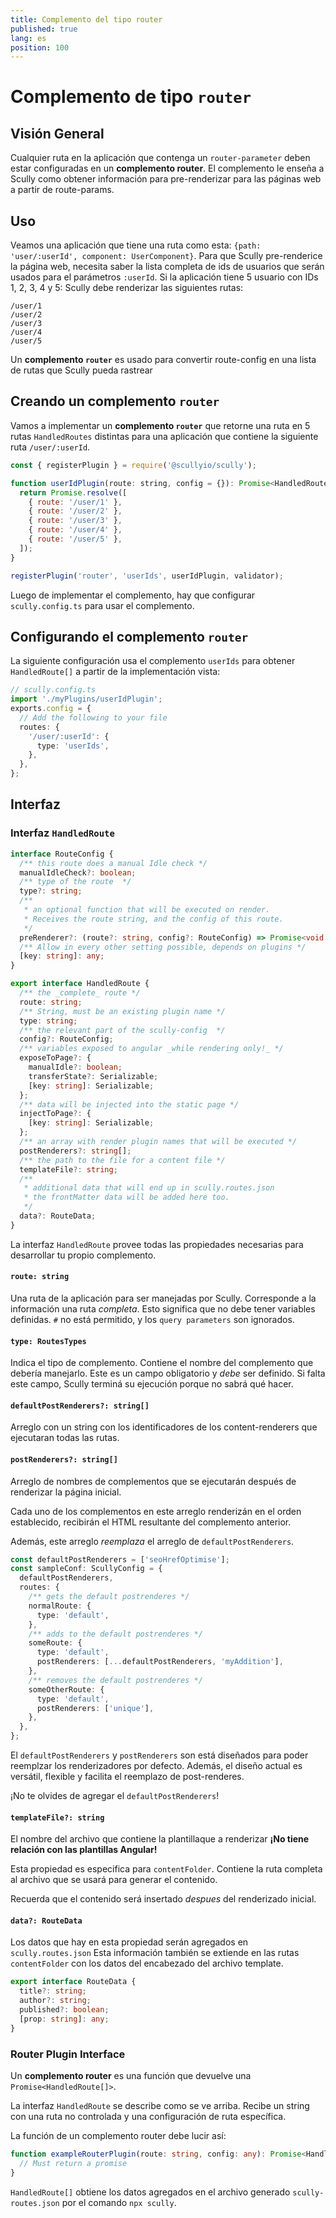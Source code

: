 ```yaml
---
title: Complemento del tipo router
published: true
lang: es
position: 100
---
```


# Complemento de tipo `router`

## Visión General

Cualquier ruta en la aplicación que contenga un `router-parameter` deben estar configuradas en un **complemento router**. El complemento le enseña a Scully como obtener información para pre-renderizar para las páginas web a partir de route-params.

## Uso

Veamos una aplicación que tiene una ruta como esta: `{path: 'user/:userId', component: UserComponent}`. Para que Scully pre-renderice la página web, necesita saber la lista completa de ids de usuarios que serán usados para el parámetros `:userId`. Si la aplicación tiene 5 usuario con IDs 1, 2, 3, 4 y 5: Scully debe renderizar las siguientes rutas:

```
/user/1
/user/2
/user/3
/user/4
/user/5
```

Un **complemento `router`** es usado para convertir route-config en una lista de rutas que Scully pueda rastrear

## Creando un complemento `router`

Vamos a implementar un **complemento `router`** que retorne una ruta en 5 rutas `HandledRoutes` distintas para una aplicación que contiene la siguiente ruta `/user/:userId`.

```javascript
const { registerPlugin } = require('@scullyio/scully');

function userIdPlugin(route: string, config = {}): Promise<HandledRoute[]> {
  return Promise.resolve([
    { route: '/user/1' },
    { route: '/user/2' },
    { route: '/user/3' },
    { route: '/user/4' },
    { route: '/user/5' },
  ]);
}

registerPlugin('router', 'userIds', userIdPlugin, validator);
```

Luego de implementar el complemento, hay que configurar `scully.config.ts` para usar el complemento.

## Configurando el complemento `router`

La siguiente configuración usa el complemento `userIds` para obtener `HandledRoute[]` a partir de la implementación vista:

```typescript
// scully.config.ts
import './myPlugins/userIdPlugin';
exports.config = {
  // Add the following to your file
  routes: {
    '/user/:userId': {
      type: 'userIds',
    },
  },
};
```

## Interfaz

### Interfaz `HandledRoute`

```typescript
interface RouteConfig {
  /** this route does a manual Idle check */
  manualIdleCheck?: boolean;
  /** type of the route  */
  type?: string;
  /**
   * an optional function that will be executed on render.
   * Receives the route string, and the config of this route.
   */
  preRenderer?: (route?: string, config?: RouteConfig) => Promise<void | false>;
  /** Allow in every other setting possible, depends on plugins */
  [key: string]: any;
}

export interface HandledRoute {
  /** the _complete_ route */
  route: string;
  /** String, must be an existing plugin name */
  type: string;
  /** the relevant part of the scully-config  */
  config?: RouteConfig;
  /** variables exposed to angular _while rendering only!_ */
  exposeToPage?: {
    manualIdle?: boolean;
    transferState?: Serializable;
    [key: string]: Serializable;
  };
  /** data will be injected into the static page */
  injectToPage?: {
    [key: string]: Serializable;
  };
  /** an array with render plugin names that will be executed */
  postRenderers?: string[];
  /** the path to the file for a content file */
  templateFile?: string;
  /**
   * additional data that will end up in scully.routes.json
   * the frontMatter data will be added here too.
   */
  data?: RouteData;
}
```

La interfaz `HandledRoute` provee todas las propiedades necesarias para desarrollar tu propio complemento.

#### `route: string`

Una ruta de la aplicación para ser manejadas por Scully.
Corresponde a la información una ruta _completa_. Esto significa que no debe tener variables definidas.
`#` no está permitido, y los `query parameters` son ignorados.

#### `type: RoutesTypes`

Indica el tipo de complemento. Contiene el nombre del complemento que debería manejarlo.
Este es un campo obligatorio y _debe_ ser definido. Si falta este campo, Scully terminá su ejecución porque no sabrá qué hacer.

#### `defaultPostRenderers?: string[]`

Arreglo con un string con los identificadores de los content-renderers que ejecutaran todas las rutas.

#### `postRenderers?: string[]`

Arreglo de nombres de complementos que se ejecutarán después de renderizar la página inicial.

Cada uno de los complementos en este arreglo renderizán en el orden establecido, recibirán el HTML resultante del complemento anterior.

Además, este arreglo _reemplaza_ el arreglo de `defaultPostRenderers`.

```typescript
const defaultPostRenderers = ['seoHrefOptimise'];
const sampleConf: ScullyConfig = {
  defaultPostRenderers,
  routes: {
    /** gets the default postrenderes */
    normalRoute: {
      type: 'default',
    },
    /** adds to the default postrenderes */
    someRoute: {
      type: 'default',
      postRenderers: [...defaultPostRenderers, 'myAddition'],
    },
    /** removes the default postrenderes */
    someOtherRoute: {
      type: 'default',
      postRenderers: ['unique'],
    },
  },
};
```

El `defaultPostRenderers` y `postRenderers` son está diseñados para poder reemplzar los renderizadores por defecto. Además, el diseño actual es versátil, flexible y facilita el reemplazo de post-renderes.

¡No te olvides de agregar el `defaultPostRenderers`!

#### `templateFile?: string`

El nombre del archivo que contiene la plantillaque a renderizar **¡No tiene relación con las plantillas Angular!**

Esta propiedad es especifica para `contentFolder`. Contiene la ruta completa al archivo que se usará para generar el contenido.

Recuerda que el contenido será insertado _despues_ del renderizado inicial.

#### `data?: RouteData`

Los datos que hay en esta propiedad serán agregados en `scully.routes.json`
Esta información también se extiende en las rutas `contentFolder` con los datos del encabezado del archivo template.

```typescript
export interface RouteData {
  title?: string;
  author?: string;
  published?: boolean;
  [prop: string]: any;
}
```

### Router Plugin Interface

Un **complemento router** es una función que devuelve una `Promise<HandledRoute[]>`.

La interfaz `HandledRoute` se describe como se ve arriba. Recibe un string con una ruta no controlada y una configuración de ruta específica.

La función de un complemento router debe lucir así:

```typescript
function exampleRouterPlugin(route: string, config: any): Promise<HandledRoute[]> {
  // Must return a promise
}
```

`HandledRoute[]` obtiene los datos agregados en el archivo generado `scully-routes.json` por el comando `npx scully`.
